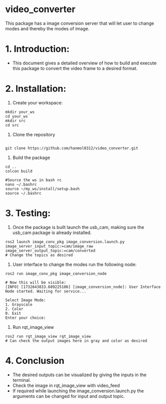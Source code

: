 # video_converter
This package has a image conversion server that will let user to change modes and thereby the modes of image.

# 1. Introduction:

- This document gives a detailed overview of how to build and execute this package to convert the video frame to a desired format.

# 2. Installation:

1. Create your workspace:

```
mkdir your_ws
cd your_ws
mkdir src
cd src
```

1. Clone the repository

```

git clone https://github.com/hanmol0312/video_converter.git
```

1. Build the package

```
cd ..
colcon build

#Source the ws in bash rc
nano ~/.bashrc
source ~/my_ws/install/setup.bash
source ~/.bashrc
```

# 3. Testing:

1. Once the package is built launch the usb_cam, making sure the usb_cam package is already installed.

```
ros2 launch image_conv_pkg image_conversion.launch.py image_server_input_topic:=cam/image_raw image_server_output_topic:=cam/converted
# Change the topics as desired
```

1. User interface to change the modes run the following node:

```
ros2 run image_conv_pkg image_conversion_node

# Now this will be visible:
[INFO] [1732643833.689225186] [image_conversion_node]: User Interface Node started. Waiting for service...

Select Image Mode:
1. Grayscale
2. Color
0. Exit
Enter your choice: 

```

1. Run rqt_image_view 

```
ros2 run rqt_image_view rqt_image_view
# Can check the output images here in gray and color as desired
```

# 4. Conclusion

- The desired outputs can be visualized by giving the inputs in the terminal.
- Check the image in rqt_image_view with video_feed
- If required while launching the image_conversion.launch.py the arguments can be changed for input and output topic.